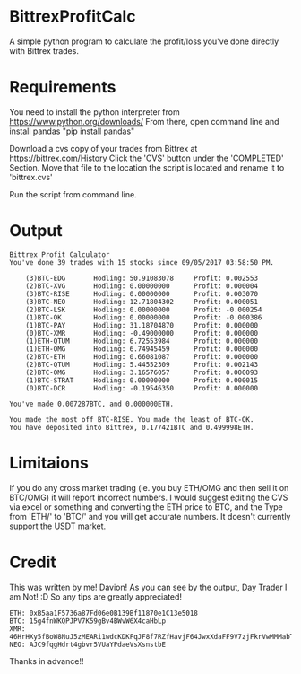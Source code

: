 # BittrexProfitCalc
A simple python program to calculate the profit/loss you've done directly with Bittrex trades.

# Requirements

You need to install the python interpreter from https://www.python.org/downloads/
From there, open command line and install pandas "pip install pandas"

Download a cvs copy of your trades from Bittrex at  https://bittrex.com/History
Click the 'CVS' button under the 'COMPLETED' Section.
Move that file to the location the script is located and rename it to 'bittrex.cvs'

Run the script from command line.

# Output

    Bittrex Profit Calculator
    You've done 39 trades with 15 stocks since 09/05/2017 03:58:50 PM.
    
        (3)BTC-EDG       Hodling: 50.91083078     Profit: 0.002553
        (2)BTC-XVG       Hodling: 0.00000000      Profit: 0.000004
        (3)BTC-RISE      Hodling: 0.00000000      Profit: 0.003070
        (3)BTC-NEO       Hodling: 12.71804302     Profit: 0.000051
        (2)BTC-LSK       Hodling: 0.00000000      Profit: -0.000254
        (1)BTC-OK        Hodling: 0.00000000      Profit: -0.000386
        (1)BTC-PAY       Hodling: 31.18704870     Profit: 0.000000
        (0)BTC-XMR       Hodling: -0.49000000     Profit: 0.000000
        (1)ETH-QTUM      Hodling: 6.72553984      Profit: 0.000000
        (1)ETH-OMG       Hodling: 6.74945459      Profit: 0.000000
        (2)BTC-ETH       Hodling: 0.66081087      Profit: 0.000000
        (2)BTC-QTUM      Hodling: 5.44552309      Profit: 0.002143
        (2)BTC-OMG       Hodling: 3.16576057      Profit: 0.000093
        (1)BTC-STRAT     Hodling: 0.00000000      Profit: 0.000015
        (0)BTC-DCR       Hodling: -0.19546350     Profit: 0.000000
        
    You've made 0.007287BTC, and 0.000000ETH.                                                                               
    
    You made the most off BTC-RISE. You made the least of BTC-OK.
    You have deposited into Bittrex, 0.177421BTC and 0.499998ETH. 
    
# Limitaions
If you do any cross market trading (ie. you buy ETH/OMG and then sell it on BTC/OMG) it will report incorrect numbers.
I would suggest editing the CVS via excel or something and converting the ETH price to BTC, and the Type from 'ETH/' to 'BTC/' and you will get accurate numbers.
It doesn't currently support the USDT market.

# Credit
This was written by me! Davion!
As you can see by the output, Day Trader I am Not! :D So any tips are greatly appreciated!

    ETH: 0xB5aa1F5736a87Fd06e0B139Bf11870e1C13e5018
    BTC: 15g4fnWKQPJPV7K59gBv4BWvW6X4caHbLp
    XMR: 46HrHXy5fBoW8NuJ5zMEARi1wdcKDKFqJF8f7RZfHavjF64JwxXdaFF9V7zjFkrVwMMMabTopVs42h19Q9EfFRfPJehYmHW
    NEO: AJC9fqgHdrt4gbvr5VUaYPdaeVsXsnstbE

Thanks in advance!!